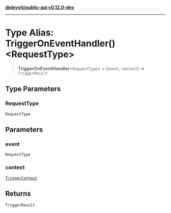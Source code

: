[**@devvit/public-api v0.12.0-dev**](../README.md)

---

# Type Alias: TriggerOnEventHandler()\<RequestType\>

> **TriggerOnEventHandler**\<`RequestType`\> = (`event`, `context`) => `TriggerResult`

## Type Parameters

### RequestType

`RequestType`

## Parameters

### event

`RequestType`

### context

[`TriggerContext`](TriggerContext.md)

## Returns

`TriggerResult`
